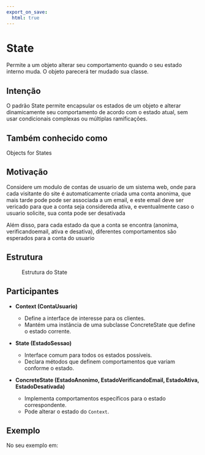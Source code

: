 ```yaml
---
export_on_save:
  html: true
---
```


# State

Permite a um objeto alterar seu comportamento quando o seu estado interno muda. O
objeto parecerá ter mudado sua classe.

## Intenção

O padrão State permite encapsular os estados de um objeto e alterar dinamicamente seu comportamento de acordo com o estado atual, sem usar condicionais complexas ou múltiplas ramificações.

## Também conhecido como

Objects for States

## Motivação

Considere um modulo de contas de usuario de um sistema web, onde para cada visitante do site é automaticamente criada uma conta anonima, que mais tarde pode pode ser associada a um email, e este email deve ser vericado para que a conta seja considereda ativa, e eventualmente caso o usuario solicite, sua conta pode ser desativada

Além disso, para cada estado da que a conta se encontra (anonima, verificandoemail, ativa e desativa), diferentes comportamentos são esperados para a conta do usuario

## Estrutura

<figure>

<!-- @include: ./estrutura.puml -->

<figcaption>Estrutura do State</figcaption>

</figure>

## Participantes

- **Context (ContaUsuario)**  
  - Define a interface de interesse para os clientes.
  - Mantém uma instância de uma subclasse ConcreteState que define o estado
corrente.


- **State (EstadoSessao)**  
  - Interface comum para todos os estados possíveis.
  - Declara métodos que definem comportamentos que variam conforme o estado.

- **ConcreteState (EstadoAnonimo, EstadoVerificandoEmail, EstadoAtiva, EstadoDesativada)**  
  - Implementa comportamentos específicos para o estado correspondente.
  - Pode alterar o estado do `Context`.

## Exemplo

No seu exemplo em:

